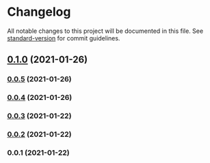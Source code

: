 # Changelog

All notable changes to this project will be documented in this file. See [standard-version](https://github.com/conventional-changelog/standard-version) for commit guidelines.

## [0.1.0](https://github.com/alexey-ledenev/react-wood/compare/v0.0.5...v0.1.0) (2021-01-26)

### [0.0.5](https://github.com/alexey-ledenev/react-wood/compare/v0.0.4...v0.0.5) (2021-01-26)

### [0.0.4](https://github.com/alexey-ledenev/react-wood/compare/v0.0.3...v0.0.4) (2021-01-26)

### [0.0.3](https://github.com/alexey-ledenev/react-wood/compare/v0.0.2...v0.0.3) (2021-01-22)

### [0.0.2](https://github.com/alexey-ledenev/react-wood/compare/v0.0.1...v0.0.2) (2021-01-22)

### 0.0.1 (2021-01-22)
